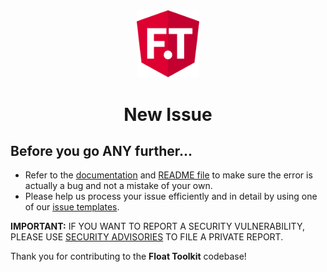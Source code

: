 <div align="center" style="margin-bottom: 0.5rem">
	<img src="https://raw.githubusercontent.com/float-toolkit/angular/HEAD/media/ftangular.svg" width="100" />
</div>

<h1 align="center">New Issue</h1>

## Before you go ANY further...

-   Refer to the [documentation](https://float-toolkit.web.app) and
    [README file](https://github.com/float-toolkit/angular/blob/master/README.md) to make sure the error is actually a bug and not a
    mistake of your own.
-   Please help us process your issue efficiently and in detail by using one of our
    [issue templates](https://github.com/float-toolkit/angular/issues/new/choose).

**IMPORTANT:** IF YOU WANT TO REPORT A SECURITY VULNERABILITY, PLEASE USE
[SECURITY ADVISORIES](https://github.com/float-toolkit/angular/security/advisories/new) TO FILE A PRIVATE REPORT.

Thank you for contributing to the **Float Toolkit** codebase!
